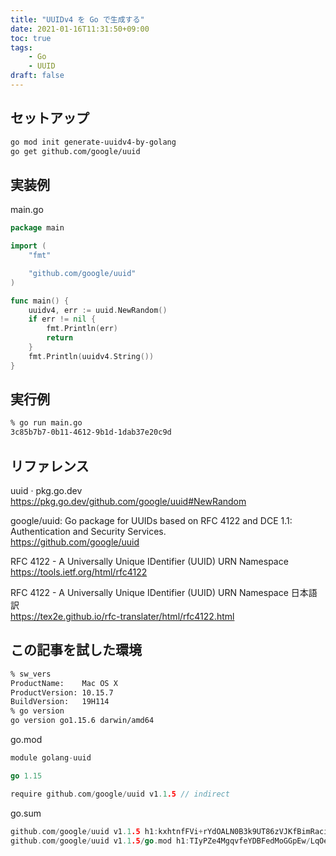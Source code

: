 ```yaml
---
title: "UUIDv4 を Go で生成する"
date: 2021-01-16T11:31:50+09:00
toc: true
tags:
    - Go
    - UUID
draft: false
---
```


<!--more-->

## セットアップ

```bash
go mod init generate-uuidv4-by-golang
go get github.com/google/uuid
```


## 実装例

main.go

```go
package main

import (
	"fmt"

	"github.com/google/uuid"
)

func main() {
	uuidv4, err := uuid.NewRandom()
	if err != nil {
		fmt.Println(err)
		return
	}
	fmt.Println(uuidv4.String())
}
```


## 実行例

```bash
% go run main.go
3c85b7b7-0b11-4612-9b1d-1dab37e20c9d
```


## リファレンス

uuid · pkg.go.dev  
https://pkg.go.dev/github.com/google/uuid#NewRandom

google/uuid: Go package for UUIDs based on RFC 4122 and DCE 1.1: Authentication and Security Services.  
https://github.com/google/uuid

RFC 4122 - A Universally Unique IDentifier (UUID) URN Namespace  
https://tools.ietf.org/html/rfc4122

RFC 4122 - A Universally Unique IDentifier (UUID) URN Namespace 日本語訳  
https://tex2e.github.io/rfc-translater/html/rfc4122.html


## この記事を試した環境

```bash
% sw_vers
ProductName:    Mac OS X
ProductVersion: 10.15.7
BuildVersion:   19H114
% go version
go version go1.15.6 darwin/amd64
```

go.mod

```go
module golang-uuid

go 1.15

require github.com/google/uuid v1.1.5 // indirect
```

go.sum

```go
github.com/google/uuid v1.1.5 h1:kxhtnfFVi+rYdOALN0B3k9UT86zVJKfBimRaciULW4I=
github.com/google/uuid v1.1.5/go.mod h1:TIyPZe4MgqvfeYDBFedMoGGpEw/LqOeaOT+nhxU+yHo=
```
